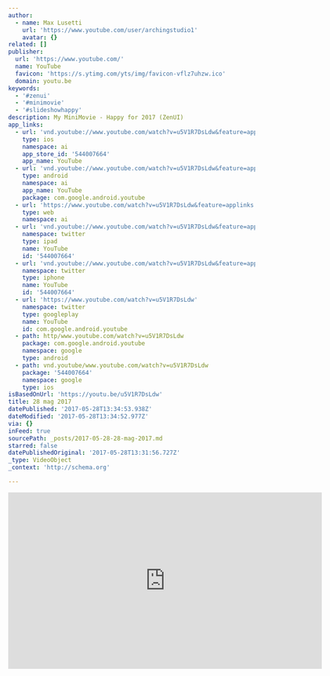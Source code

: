```yaml
---
author:
  - name: Max Lusetti
    url: 'https://www.youtube.com/user/archingstudio1'
    avatar: {}
related: []
publisher:
  url: 'https://www.youtube.com/'
  name: YouTube
  favicon: 'https://s.ytimg.com/yts/img/favicon-vflz7uhzw.ico'
  domain: youtu.be
keywords:
  - '#zenui'
  - '#minimovie'
  - '#slideshowhappy'
description: My MiniMovie - Happy for 2017 (ZenUI)
app_links:
  - url: 'vnd.youtube://www.youtube.com/watch?v=u5V1R7DsLdw&feature=applinks'
    type: ios
    namespace: ai
    app_store_id: '544007664'
    app_name: YouTube
  - url: 'vnd.youtube://www.youtube.com/watch?v=u5V1R7DsLdw&feature=applinks'
    type: android
    namespace: ai
    app_name: YouTube
    package: com.google.android.youtube
  - url: 'https://www.youtube.com/watch?v=u5V1R7DsLdw&feature=applinks'
    type: web
    namespace: ai
  - url: 'vnd.youtube://www.youtube.com/watch?v=u5V1R7DsLdw&feature=applinks'
    namespace: twitter
    type: ipad
    name: YouTube
    id: '544007664'
  - url: 'vnd.youtube://www.youtube.com/watch?v=u5V1R7DsLdw&feature=applinks'
    namespace: twitter
    type: iphone
    name: YouTube
    id: '544007664'
  - url: 'https://www.youtube.com/watch?v=u5V1R7DsLdw'
    namespace: twitter
    type: googleplay
    name: YouTube
    id: com.google.android.youtube
  - path: http/www.youtube.com/watch?v=u5V1R7DsLdw
    package: com.google.android.youtube
    namespace: google
    type: android
  - path: vnd.youtube/www.youtube.com/watch?v=u5V1R7DsLdw
    package: '544007664'
    namespace: google
    type: ios
isBasedOnUrl: 'https://youtu.be/u5V1R7DsLdw'
title: 28 mag 2017
datePublished: '2017-05-28T13:34:53.938Z'
dateModified: '2017-05-28T13:34:52.977Z'
via: {}
inFeed: true
sourcePath: _posts/2017-05-28-28-mag-2017.md
starred: false
datePublishedOriginal: '2017-05-28T13:31:56.727Z'
_type: VideoObject
_context: 'http://schema.org'

---
```

<iframe src="https://cdn.embedly.com/widgets/media.html?src=https%3A%2F%2Fwww.youtube.com%2Fembed%2Fu5V1R7DsLdw%3Ffeature%3Doembed&amp;url=http%3A%2F%2Fwww.youtube.com%2Fwatch%3Fv%3Du5V1R7DsLdw&amp;image=https%3A%2F%2Fi.ytimg.com%2Fvi%2Fu5V1R7DsLdw%2Fhqdefault.jpg&amp;key=b7d04c9b404c499eba89ee7072e1c4f7&amp;type=text%2Fhtml&amp;schema=youtube" width="640" height="360" scrolling="no" frameborder="0" allowfullscreen="" style=""></iframe>